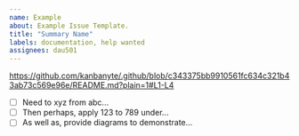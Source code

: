```yaml
---
name: Example
about: Example Issue Template.
title: "Summary Name"
labels: documentation, help wanted
assignees: dau501
---
```


<!-- For example: (please preview to render URL appearance below) -->

https://github.com/kanbanyte/.github/blob/c343375bb9910561fc634c321b43ab73c569e96e/README.md?plain=1#L1-L4
<!-- ^^^permalink to code line/block in query/issue^^^ -->

<!-- Propose a checklist of suggestions to implement: -->

- [ ] Need to xyz from abc...
- [ ] Then perhaps, apply 123 to 789 under...
- [ ] As well as, provide diagrams to demonstrate...

<!--
Include references and URLs etc. to whatever may help convey the point to resolve the issue.

Also note: "Summary Name" implies a short title that directs attention to the area needing focus.
Say you're working on 'Assignment X' with a group; Assignment X involves a document with many paragraphs and
headings to be implemented/filled-out then submitted.
When creating an issue for Assignment X, you would not put "Assignment X" in the title;
instead you'd place the name of the heading or
a summary name that represents an area inside the document for Assignment X.

Please delete all comments and example template data before submitting this issue or cancel this issue and
make a blank issue to fill-out for submission instead.
-->
